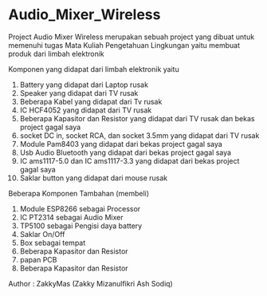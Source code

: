 # Audio_Mixer_Wireless

Project Audio Mixer Wireless merupakan sebuah project yang dibuat untuk memenuhi tugas Mata Kuliah Pengetahuan Lingkungan yaitu membuat produk dari limbah elektronik

Komponen yang didapat dari limbah elektronik yaitu
1. Battery yang didapat dari Laptop rusak
2. Speaker yang didapat dari TV rusak
3. Beberapa Kabel yang didapat dari Tv rusak
4. IC HCF4052 yang didapat dari TV rusak
5. Beberapa Kapasitor dan Resistor yang didapat dari TV rusak dan bekas project gagal saya
6. socket DC in, socket RCA, dan socket 3.5mm yang didapat dari TV rusak
7. Module Pam8403 yang didapat dari bekas project gagal saya
8. Usb Audio Bluetooth yang didapat dari bekas project gagal saya
9. IC ams1117-5.0 dan IC ams1117-3.3 yang didapat dari bekas project gagal saya
10. Saklar button yang didapat dari mouse rusak

Beberapa Komponen Tambahan (membeli)
1. Module ESP8266  sebagai Processor
2. IC PT2314 sebagai Audio Mixer
3. TP5100 sebagai Pengisi daya battery
4. Saklar On/Off
5. Box sebagai tempat
6. Beberapa Kapasitor dan Resistor
7. papan PCB
8. Beberapa Kapasitor dan Resistor



Author : ZakkyMas (Zakky Mizanulfikri Ash Sodiq)

